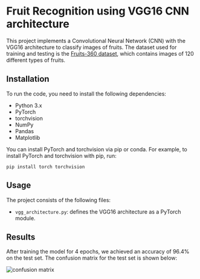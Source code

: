 # Fruit Recognition using VGG16 CNN architecture

This project implements a Convolutional Neural Network (CNN) with the VGG16 architecture to classify images of fruits. The dataset used for training and testing is the [Fruits-360 dataset](https://www.kaggle.com/moltean/fruits), which contains images of 120 different types of fruits.

## Installation

To run the code, you need to install the following dependencies:

- Python 3.x
- PyTorch
- torchvision
- NumPy
- Pandas
- Matplotlib

You can install PyTorch and torchvision via pip or conda. For example, to install PyTorch and torchvision with pip, run:

```
pip install torch torchvision
```

## Usage

The project consists of the following files:

- `vgg_architecture.py`: defines the VGG16 architecture as a PyTorch module.

## Results

After training the model for 4 epochs, we achieved an accuracy of 96.4% on the test set. The confusion matrix for the test set is shown below:

![confusion matrix](confusion_matrix.png)
